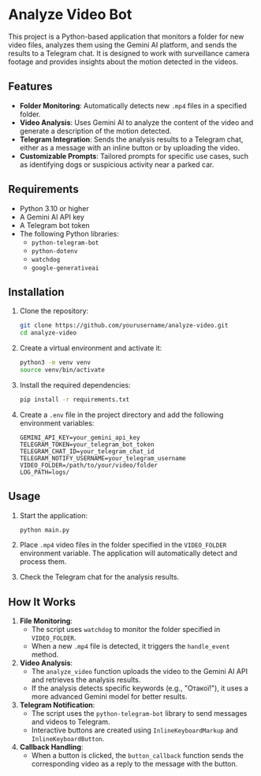 # Analyze Video Bot

This project is a Python-based application that monitors a folder for new video files, analyzes them using the Gemini AI platform, and sends the results to a Telegram chat. It is designed to work with surveillance camera footage and provides insights about the motion detected in the videos.

## Features

- **Folder Monitoring**: Automatically detects new `.mp4` files in a specified folder.
- **Video Analysis**: Uses Gemini AI to analyze the content of the video and generate a description of the motion detected.
- **Telegram Integration**: Sends the analysis results to a Telegram chat, either as a message with an inline button or by uploading the video.
- **Customizable Prompts**: Tailored prompts for specific use cases, such as identifying dogs or suspicious activity near a parked car.

## Requirements

- Python 3.10 or higher
- A Gemini AI API key
- A Telegram bot token
- The following Python libraries:
  - `python-telegram-bot`
  - `python-dotenv`
  - `watchdog`
  - `google-generativeai`

## Installation

1. Clone the repository:
   ```bash
   git clone https://github.com/yourusername/analyze-video.git
   cd analyze-video
   ```

2. Create a virtual environment and activate it:
   ```bash
   python3 -m venv venv
   source venv/bin/activate
   ```

3. Install the required dependencies:
   ```bash
   pip install -r requirements.txt
   ```

4. Create a `.env` file in the project directory and add the following environment variables:
   ```env
   GEMINI_API_KEY=your_gemini_api_key
   TELEGRAM_TOKEN=your_telegram_bot_token
   TELEGRAM_CHAT_ID=your_telegram_chat_id
   TELEGRAM_NOTIFY_USERNAME=your_telegram_username
   VIDEO_FOLDER=/path/to/your/video/folder
   LOG_PATH=logs/
   ```

## Usage

1. Start the application:
   ```bash
   python main.py
   ```

2. Place `.mp4` video files in the folder specified in the `VIDEO_FOLDER` environment variable. The application will automatically detect and process them.

3. Check the Telegram chat for the analysis results.

## How It Works

1. **File Monitoring**: 
    - The script uses `watchdog` to monitor the folder specified in `VIDEO_FOLDER`.
    - When a new `.mp4` file is detected, it triggers the `handle_event` method.
2. **Video Analysis**: 
    - The `analyze_video` function uploads the video to the Gemini AI API and retrieves the analysis results.
    - If the analysis detects specific keywords (e.g., "Отакої!"), it uses a more advanced Gemini model for better results.
3. **Telegram Notification**: 
    - The script uses the `python-telegram-bot` library to send messages and videos to Telegram.
    - Interactive buttons are created using `InlineKeyboardMarkup` and `InlineKeyboardButton`.
4. **Callback Handling**: 
    - When a button is clicked, the `button_callback` function sends the corresponding video as a reply to the message with the button.